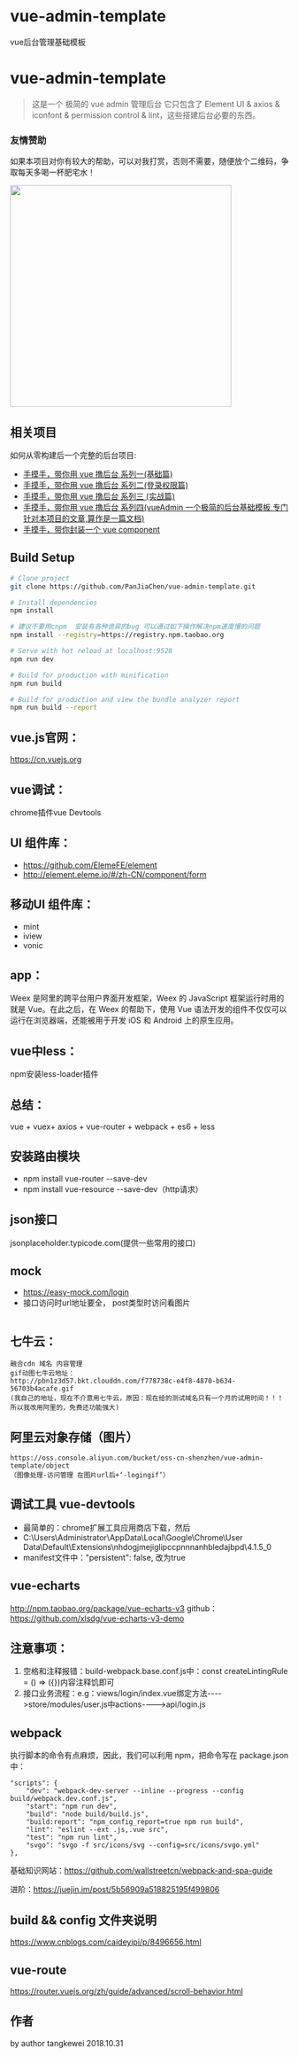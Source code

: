 # vue-admin-template
vue后台管理基础模板
# vue-admin-template

> 这是一个 极简的 vue admin 管理后台 它只包含了 Element UI & axios & iconfont & permission control & lint，这些搭建后台必要的东西。

### 友情赞助
如果本项目对你有较大的帮助，可以对我打赏，否则不需要，随便放个二维码，争取每天多喝一杯肥宅水！


<img src="https://github.com/Tkwkrystal/wepy-mall/blob/master/screenshots/payme.jpg" width="400" height="400"/>

## 相关项目

如何从零构建后一个完整的后台项目:

- [手摸手，带你用 vue 撸后台 系列一(基础篇)](https://juejin.im/post/59097cd7a22b9d0065fb61d2)
- [手摸手，带你用 vue 撸后台 系列二(登录权限篇)](https://juejin.im/post/591aa14f570c35006961acac)
- [手摸手，带你用 vue 撸后台 系列三 (实战篇)](https://juejin.im/post/593121aa0ce4630057f70d35)
- [手摸手，带你用 vue 撸后台 系列四(vueAdmin 一个极简的后台基础模板,专门针对本项目的文章,算作是一篇文档)](https://juejin.im/post/595b4d776fb9a06bbe7dba56)
- [手摸手，带你封装一个 vue component](https://segmentfault.com/a/1190000009090836)

## Build Setup

```bash
# Clone project
git clone https://github.com/PanJiaChen/vue-admin-template.git

# Install dependencies
npm install

# 建议不要用cnpm  安装有各种诡异的bug 可以通过如下操作解决npm速度慢的问题
npm install --registry=https://registry.npm.taobao.org

# Serve with hot reload at localhost:9528
npm run dev

# Build for production with minification
npm run build

# Build for production and view the bundle analyzer report
npm run build --report
```

## vue.js官网： ##
https://cn.vuejs.org

## vue调试： ##
chrome插件vue Devtools

## UI 组件库： ##
- https://github.com/ElemeFE/element
- http://element.eleme.io/#/zh-CN/component/form

## 移动UI 组件库： ##
- mint
- iview
- vonic
## app： ##
Weex 是阿里的跨平台用户界面开发框架，Weex 的 JavaScript 框架运行时用的就是 Vue。在此之后，在 Weex 的帮助下，使用 Vue 语法开发的组件不仅仅可以运行在浏览器端，还能被用于开发 iOS 和 Android 上的原生应用。

## vue中less： ##
npm安装less-loader插件

## 总结： ##
vue + vuex+ axios + vue-router + webpack + es6 + less


## 安装路由模块 ##
- npm install vue-router --save-dev
- npm install vue-resource --save-dev（http请求）

## json接口 ##
jsonplaceholder.typicode.com(提供一些常用的接口)

## mock ##
- https://easy-mock.com/login  
- 接口访问时url地址要全， post类型时访问看图片
 
 <img src="https://github.com/Tkwkrystal/vue-admin-template/blob/master/screenshot/post.png" alt="">




## 七牛云： ##
    融合cdn 域名 内容管理
    gif动图七牛云地址：
    http://pbn1z3d57.bkt.clouddn.com/f778738c-e4f8-4870-b634-56703b4acafe.gif
    (我自己的地址，现在不介意用七牛云，原因：现在给的测试域名只有一个月的试用时间！！！所以我改用阿里的，免费还功能强大)

## 阿里云对象存储（图片） ##
    https://oss.console.aliyun.com/bucket/oss-cn-shenzhen/vue-admin-template/object
    （图像处理-访问管理 在图片url后+‘-logingif’）

## 调试工具 vue-devtools  ## 
- 最简单的：chrome扩展工具应用商店下载，然后
- C:\Users\Administrator\AppData\Local\Google\Chrome\User Data\Default\Extensions\nhdogjmejiglipccpnnnanhbledajbpd\4.1.5_0
- manifest文件中："persistent": false, 改为true

## vue-echarts  ## 
http://npm.taobao.org/package/vue-echarts-v3
github：https://github.com/xlsdg/vue-echarts-v3-demo

## 注意事项： ##
1. 空格和注释报错：build-webpack.base.conf.js中：const createLintingRule = () => ({})内容注释饥即可
2. 接口业务流程：e.g：views/login/index.vue绑定方法---->store/modules/user.js中actions---->api/login.js

## webpack ##
执行脚本的命令有点麻烦，因此，我们可以利用 npm，把命令写在 package.json 中：

 	"scripts": {
    	"dev": "webpack-dev-server --inline --progress --config build/webpack.dev.conf.js",
    	"start": "npm run dev",
    	"build": "node build/build.js",
    	"build:report": "npm_config_report=true npm run build",
    	"lint": "eslint --ext .js,.vue src",
    	"test": "npm run lint",
    	"svgo": "svgo -f src/icons/svg --config=src/icons/svgo.yml"
  	},
基础知识网站：https://github.com/wallstreetcn/webpack-and-spa-guide

进阶：https://juejin.im/post/5b56909a518825195f499806

## build && config 文件夹说明 ##
https://www.cnblogs.com/caideyipi/p/8496656.html
    


## vue-route ##
https://router.vuejs.org/zh/guide/advanced/scroll-behavior.html





## 作者

by author tangkewei 
2018.10.31

